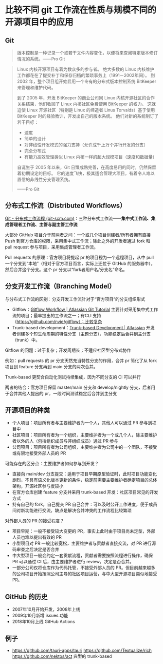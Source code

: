 # 比较不同 git 工作流在性质与规模不同的开源项目中的应用

## Git

> 版本控制是一种记录一个或若干文件内容变化，以便将来查阅特定版本修订情况的系统。——Pro Git

> Linux 内核开源项目有着为数众多的参与者。 绝大多数的 Linux 内核维护工作都花在了提交补丁和保存归档的繁琐事务上（1991－2002年间）。 到 2002 年，整个项目组开始启用一个专有的分布式版本控制系统 BitKeeper 来管理和维护代码。
>
>
> 到了 2005 年，开发 BitKeeper 的商业公司同 Linux 内核开源社区的合作关系结束，他们收回了 Linux 内核社区免费使用 BitKeeper 的权力。 这就迫使 Linux 开源社区（特别是 Linux 的缔造者 Linus Torvalds）基于使用 BitKeeper 时的经验教训，开发出自己的版本系统。 他们对新的系统制订了若干目标：
>
> - 速度
> - 简单的设计
> - 对非线性开发模式的强力支持（允许成千上万个并行开发的分支）
> - 完全分布式
> - 有能力高效管理类似 Linux 内核一样的超大规模项目（速度和数据量）
>
> 自诞生于 2005 年以来，Git 日臻成熟完善，在高度易用的同时，仍然保留着初期设定的目标。 它的速度飞快，极其适合管理大项目，有着令人难以置信的非线性分支管理系统。
>
> ——Pro Git

## 分布式工作流（**Distributed Workflows）**

[Git - 分布式工作流程 (git-scm.com)](https://git-scm.com/book/zh/v2/%E5%88%86%E5%B8%83%E5%BC%8F-Git-%E5%88%86%E5%B8%83%E5%BC%8F%E5%B7%A5%E4%BD%9C%E6%B5%81%E7%A8%8B#ch05-distributed-git)：三种分布式工作流——****集中式工作流、集成管理者工作流、主管与副主管工作流****

大部分 GitHub 项目介于前两者之间：一个或几个项目创建者/所有者拥有直接 Push 到官方仓库的权限，采用集中式工作流；除此之外的开发者通过 fork 和 pull request 参与项目，采用集成管理者工作流。

Pull requests 的原理：官方项目将提起 pr 的项目视为一个远程项目，从中 pull 一个分支到“本地”（相对于官方项目而言，实际上还位于 GitHub 的服务器中），然后合并这个分支。这个 pr 分支以“fork者用户名/分支名”命名。

## 分支开发工作流（Branching Model）

与分布式工作流的区别：分支开发工作流针对于“官方项目”的分支组织形式

- Gitflow：[Gitflow Workflow | Atlassian Git Tutorial](https://www.atlassian.com/git/tutorials/comparing-workflows/gitflow-workflow) 主要针对采用集中式工作流的项目；最早提出的工作流之一；有CLI 支持（https://github.com/nvie/gitflow）；比较复杂
- Trunk-based development：[Trunk-based Development | Atlassian](https://www.atlassian.com/continuous-delivery/continuous-integration/trunk-based-development) 开发者创建多个短生命周期的特性分支（主题分支），功能稳定后合并到主分支（trunk）中。

Gitflow 的问题：过于复杂；开发周期长；不适应社区型分布式协作

例如：pull requests 的 pr 分支天然充当特性分支的作用，合并 pr 简化了从 fork 项目到 feature 分支再到 main 分支的两次合并。

Trunk-based 更契合自动化测试持续集成，因为不同分支的 CI 可以并行

两者的结合：官方项目保留 master/main 分支和 develop/nightly 分支，后者用于合并其他人提出的 pr，一段时间测试稳定后合并到主分支

## 开源项目的种类

- 个人项目：项目所有者与主要维护者为一个人，其他人可以通过 PR 参与到项目中
- 社区项目：项目所有者为一个组织，主要维护者为一个或几个人，除主要维护者以外的人（包括组织成员与非组织成员）通过 PR 参与
- 公司项目：项目所有者为公司组织，主要维护者为公司中的一个团队，不接受或有限地接受外部人员的 PR

可能存在的区分点：主要维护者如何参与到开发？

- 直接向 main/dev 分支提交：适用于项目早期原型验证时，此时项目功能变化剧烈，不具有语义化版本更新的条件，稳定前需要主要维护者确定项目的总体架构，开源社区参与度较小
- 在官方仓库创建 feature 分支并采用 trunk-based 开发：社区项目常见的开发方式
- 持有自己的 fork，自己提交 PR 自己合并：可以及时公开工作进度，便于成员间对新功能进行交流，缺点是解决合并冲突的工作流程比较繁琐

对外部人员的 PR 的接受程度？

- 项目早期：一般不接受较大变更的 PR，事实上此时由于项目尚未定型，外部人员也难以提出有效的 PR
- 小型项目对 PR 一般比较宽松，主要维护者与贡献者直接交流，对 PR 进行源码审查之后决定是否合并
- 中大型项目一般会约定一套贡献流程，贡献者需要按照流程进行操作，确保 PR 可以通过 CI 后，由主要维护者进行 review，决定是否合并。
- 一部分公司仅将仓库作为代码托管，不接受外部人员的 PR。但目前越来越多的公司项目开始按照公司主导的社区项目运营，与中大型开源项目类似地接受 PR。

## GitHub 的历史

- 2007年10月开始开发，2008年上线
- 2009年10月新增 issues 功能
- 2018年10月上线 GitHub Actions

## 例子

- https://github.com/tauri-apps/tauri https://github.com/Textualize/rich https://github.com/nektos/act 典型的 trunk-based
